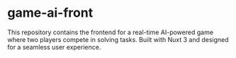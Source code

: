 # game-ai-front
This repository contains the frontend for a real-time AI-powered game where two players compete in solving tasks. Built with Nuxt 3 and designed for a seamless user experience.
